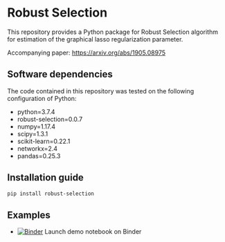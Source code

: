Robust Selection
==============

This repository provides a Python package for Robust Selection algorithm 
for estimation of the graphical lasso regularization parameter.

Accompanying paper: https://arxiv.org/abs/1905.08975

## Software dependencies

The code contained in this repository was tested on the following configuration of Python:

- python=3.7.4
- robust-selection=0.0.7
- numpy=1.17.4
- scipy=1.3.1
- scikit-learn=0.22.1
- networkx=2.4
- pandas=0.25.3

## Installation guide

```bash
pip install robust-selection
```

## Examples

 - [![Binder](https://mybinder.org/badge_logo.svg)](https://mybinder.org/v2/gh/dddlab/robust_selection/master?filepath=examples%2Frobsel_cv_example.ipynb) Launch demo notebook on Binder
